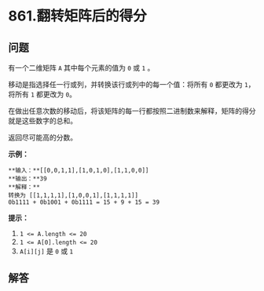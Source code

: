 # 861.翻转矩阵后的得分

## 问题

有一个二维矩阵 `A` 其中每个元素的值为 `0` 或 `1` 。

移动是指选择任一行或列，并转换该行或列中的每一个值：将所有 `0` 都更改为 `1`，将所有 `1` 都更改为 `0`。

在做出任意次数的移动后，将该矩阵的每一行都按照二进制数来解释，矩阵的得分就是这些数字的总和。

返回尽可能高的分数。

**示例：**

```
**输入：**[[0,0,1,1],[1,0,1,0],[1,1,0,0]]
**输出：**39
**解释：**
转换为 [[1,1,1,1],[1,0,0,1],[1,1,1,1]]
0b1111 + 0b1001 + 0b1111 = 15 + 9 + 15 = 39
```

**提示：**

1. `1 <= A.length <= 20`
2. `1 <= A[0].length <= 20`
3. `A[i][j]` 是 `0` 或 `1`



## 解答

